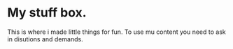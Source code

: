 # My stuff box.
This is where i made little things for fun.
To use mu content you need to ask in disutions and demands.
